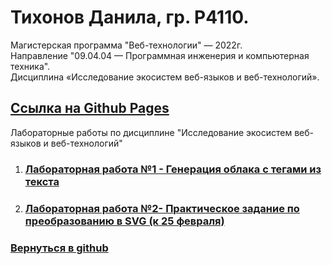 # Тихонов Данила, гр. Р4110.
Магистерская программа "Веб-технологии" — 2022г.  
Направление "09.04.04 — Программная инженерия и компьютерная техника".  
Дисциплина «Исследование экосистем веб-языков и веб-технологий».  

## [Ссылка на Github Pages](https://tikhonovdanila.github.io/itmo_laboratory_work/)
Лабораторные работы по дисциплине "Исследование экосистем веб-языков и веб-технологий"
1. ### [Лабораторная работа №1 - Генерация облака с тегами из текста](https://github.com/TikhonovDanila/itmo_laboratory_work/tree/main/2022_01dec)
2. ### [Лабораторная работа №2- Практическое задание по преобразованию в SVG (к 25 февраля)](https://github.com/TikhonovDanila/itmo_laboratory_work/tree/main/2023_25feb)

### [Вернуться в github](https://github.com/TikhonovDanila/itmo_laboratory_work)